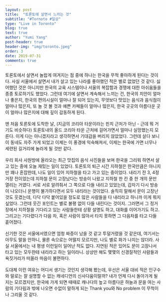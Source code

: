 ```yaml
---
layout: post
title:  "토론토에 살면서 느끼는 것"
subtitle: "#Tornoto #일상"
type: "Live in Toronto"
blog: true
text: true
author: "Yumi Yang"
post-header: true
header-img: "img/toronto.jpeg"
order: 3
date: 2019-07-31
comments: true
---
```


토론토에서 살면서 놀랍게 여겨지는 점 중에 하나는 한국을 무척 좋아하게 된다는 것이다. 
사실 서울에서 살면서 내가 살고 있는 나라를 좋아했던 적은 별로 없었던 것 같다.
싫어했던 것은 아니지만 한국의 교육 시스템이나 서울의 복잡함과 경쟁에 대한 아쉬움들을 종종 토로하기도 했었다.
그런데 여기에 살면서 계속해서 느끼는 건, 한국의 치안이 얼마나 좋은지, 한국의 편의시설이 얼마나 잘 되어 있는지,
무엇보다 맛있는 음식과 음식점이 얼마나 많은지, 
또 놀 것 볼 것과 예쁜 카페들이 얼마나 많은지, 한국 곳곳의 아름다운 곳이 얼마나 많은지에 대해 깊이 감동하게 된다.
<br/><br/>
맨 처음 토론토에 도착한 날, (지금의 코리아 타운이라는 핀치 근처가 아닌 - 근데 뭐 거기도 비슷하다) 토론토내의 올드 코리아 타운 근처에 걸어가면서
얼마나 실망했는지 모른다. 이게 다는 아니겠지라고 생각하면서 기대감을 버리지 않았었다. 그런데 살다 보니 이 동네도 자주 가게 되었고
이제는 이 풍경에 익숙해져서, 이제는 한국에 가면 너무나 세련된 길거리에 놀라게 될 것만 같다.
<br/><br/>
우리 회사 사원방에 올라오는 최근 맛집의 음식 사진들을 보며 한국을 그리워 하면서 살고 있는 중에 오늘 재밌는 일이 있었다.
토론토의 퇴근 시간 지하철은 한국만큼은 아니지만 꽤나 혼잡한데, 나도 일이 있어 지하철을 타고 가고 있는 중이었다.
내리기 전 3, 4정거장 전이었는데 지하철 문이 고장났다는 방송이 나왔고 지하철 한 칸 중 한 개의 문만 열리는 거였다.
서로 서로 알려줘서 그 쪽으로 다들 내리고 있었는데, 갑자기 다시 방송이 나오더니 운행이 불가하다면서 모두 내리라는 것이었다.
솔직히 말해서 문이 고장난 것도 웃겼는데, 다닥 다닥 붙어있을 정도로 많은 사람들을 다 내리라고 하니까 이게 뭐지 싶었다.
그런데 웃긴 포인트는 별로 불평 없이 다들 내린다는 것이지. 그러면서 그 정거장에서 지하철을 기다리고 있는 사람들한테 상황 설명도 하고,
대화를 이어가기도 하고. 그리고는 기다렸다가 다음 차, 혹은 사람이 많아서 타지 못하면 그 다음차를 타고 다들 흩어졌다.
<br/><br/>
신기한 것은 서울에서였으면 엄청 짜증이 났을 것 같고 투덜거렸을 것 같은데, 여기서는 아무도 말을 안하니, 물론 속으로는 어떨지 모르지만,
나도 별로 화가 나지는 않더라. 사실 서울에서는 내 평생 이런일이 일어난 적도 없다. 지연된 적은 있어도 문이 고장나서 타고 있는 모두한테 내리라고 하는 일이라니. 상상만 해도 몇몇의 신경질적인 사람들과 욕짓거리가 떠올라 마음이 불편하다. 
<br/><br/>
도대체 이런 여유는 어디서 생기는 것인지 생각해 봤는데, 우선은 서울 대비 적은 인구수와 말로는 잘 설명할 수 없는 캐네디언의 신사다움이랄까? 내가 언제 다시 돌아가게 될지는 모르겠지만, 한국에 가게 되면 때때로 캐나다의 높고 아름다운 하늘과 문을 여는 사람의 기다림과 밖에 나오면 수없이 말하게 되는 Thank you와 No problem 이 무척이나 그리울 것 같다.
<br/><br/>